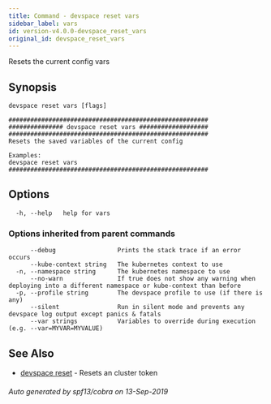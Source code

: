```yaml
---
title: Command - devspace reset vars
sidebar_label: vars
id: version-v4.0.0-devspace_reset_vars
original_id: devspace_reset_vars
---
```



Resets the current config vars

## Synopsis


```
devspace reset vars [flags]
```

```
#######################################################
############### devspace reset vars ###################
#######################################################
Resets the saved variables of the current config

Examples:
devspace reset vars
#######################################################
```
## Options

```
  -h, --help   help for vars
```

### Options inherited from parent commands

```
      --debug                 Prints the stack trace if an error occurs
      --kube-context string   The kubernetes context to use
  -n, --namespace string      The kubernetes namespace to use
      --no-warn               If true does not show any warning when deploying into a different namespace or kube-context than before
  -p, --profile string        The devspace profile to use (if there is any)
      --silent                Run in silent mode and prevents any devspace log output except panics & fatals
      --var strings           Variables to override during execution (e.g. --var=MYVAR=MYVALUE)
```

## See Also

* [devspace reset](/docs/cli/commands/devspace_reset)	 - Resets an cluster token

###### Auto generated by spf13/cobra on 13-Sep-2019

